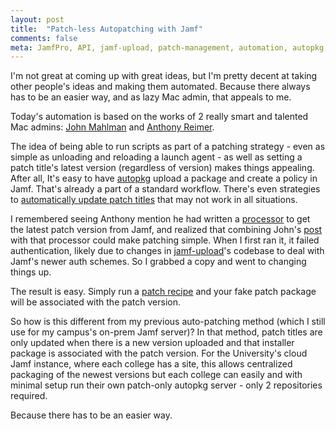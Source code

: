 ```yaml
---
layout: post
title:  "Patch-less Autopatching with Jamf"
comments: false
meta: JamfPro, API, jamf-upload, patch-management, automation, autopkg, autopkg processors, autopkg recipes
---
```

I'm not great at coming up with great ideas, but I'm pretty decent at taking other people's ideas and making them automated. Because there always has to be an easier way, and as lazy Mac admin, that appeals to me.

Today's automation is based on the works of 2 really smart and talented Mac admins: [John Mahlman](https://yearofthegeek.net/) and [Anthony Reimer](https://maclabs.jazzace.ca). 

The idea of being able to run scripts as part of a patching strategy - even as simple as unloading and reloading a launch agent - as well as setting a patch title's latest version (regardless of version) makes things appealing. After all, It's easy to have [autopkg](https://github.com/autopkg/autopkg) upload a package and create a policy in Jamf. That's already a part of a standard workflow. There's even strategies to [automatically update patch titles](https://lazymacadmin.github.io/2023/09/11/automated-jamf-patch-workflow.html) that may not work in all situations.

I remembered seeing Anthony mention he had written a [processor](https://github.com/jazzace/grahampugh-recipes/blob/main/JamfUploaderProcessors/JamfPatchTitleVersioner.py) to get the latest patch version from Jamf, and realized that combining John's [post](https://yearofthegeek.net/posts/Run-Policies-With-Jamf-Patch-Management/) with that processor could make patching simple. When I first ran it, it failed authentication, likely due to changes in [jamf-upload](https://github.com/grahampugh/jamf-upload)'s codebase to deal with Jamf's newer auth schemes. So I grabbed a copy and went to changing things up.

The result is easy. Simply run a [patch recipe](https://github.com/lazymacadmin/UpdateTitleEditor/tree/main/Recipes/JamfPatchTitleVersioner) and your fake patch package will be associated with the patch version. 

So how is this different from my previous auto-patching method (which I still use for my campus's on-prem Jamf server)? In that method, patch titles are only updated when there is a new version uploaded and that installer package is associated with the patch version. For the University's cloud Jamf instance, where each college has a site, this allows centralized packaging of the newest versions but each college can easily and with minimal setup run their own patch-only autopkg server - only 2 repositories required.

Because there has to be an easier way.